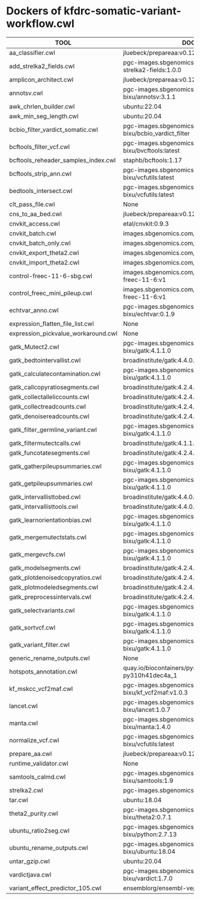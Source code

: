 # Dockers of kfdrc-somatic-variant-workflow.cwl

TOOL|DOCKER
-|-
aa_classifier.cwl|jluebeck/prepareaa:v0.1203.10
add_strelka2_fields.cwl|pgc-images.sbgenomics.com/d3b-bixu/add-strelka2-fields:1.0.0
amplicon_architect.cwl|jluebeck/prepareaa:v0.1203.10
annotsv.cwl|pgc-images.sbgenomics.com/d3b-bixu/annotsv:3.1.1
awk_chrlen_builder.cwl|ubuntu:22.04
awk_min_seg_length.cwl|ubuntu:20.04
bcbio_filter_vardict_somatic.cwl|pgc-images.sbgenomics.com/d3b-bixu/bcbio_vardict_filter
bcftools_filter_vcf.cwl|pgc-images.sbgenomics.com/d3b-bixu/bvcftools:latest
bcftools_reheader_samples_index.cwl|staphb/bcftools:1.17
bcftools_strip_ann.cwl|pgc-images.sbgenomics.com/d3b-bixu/vcfutils:latest
bedtools_intersect.cwl|pgc-images.sbgenomics.com/d3b-bixu/vcfutils:latest
clt_pass_file.cwl|None
cns_to_aa_bed.cwl|jluebeck/prepareaa:v0.1203.10
cnvkit_access.cwl|etal/cnvkit:0.9.3
cnvkit_batch.cwl|images.sbgenomics.com/milos_nikolic/cnvkit:0.9.3
cnvkit_batch_only.cwl|images.sbgenomics.com/milos_nikolic/cnvkit:0.9.3
cnvkit_export_theta2.cwl|images.sbgenomics.com/milos_nikolic/cnvkit:0.9.3
cnvkit_import_theta2.cwl|images.sbgenomics.com/milos_nikolic/cnvkit:0.9.3
control-freec-11-6-sbg.cwl|images.sbgenomics.com/vojislav_varjacic/control-freec-11-6:v1
control_freec_mini_pileup.cwl|images.sbgenomics.com/vojislav_varjacic/control-freec-11-6:v1
echtvar_anno.cwl|pgc-images.sbgenomics.com/d3b-bixu/echtvar:0.1.9
expression_flatten_file_list.cwl|None
expression_pickvalue_workaround.cwl|None
gatk_Mutect2.cwl|pgc-images.sbgenomics.com/d3b-bixu/gatk:4.1.1.0
gatk_bedtointervallist.cwl|broadinstitute/gatk:4.4.0.0
gatk_calculatecontamination.cwl|pgc-images.sbgenomics.com/d3b-bixu/gatk:4.1.1.0
gatk_callcopyratiosegments.cwl|broadinstitute/gatk:4.2.4.1
gatk_collectalleliccounts.cwl|broadinstitute/gatk:4.2.4.1
gatk_collectreadcounts.cwl|broadinstitute/gatk:4.2.4.1
gatk_denoisereadcounts.cwl|broadinstitute/gatk:4.2.4.1
gatk_filter_germline_variant.cwl|pgc-images.sbgenomics.com/d3b-bixu/gatk:4.1.1.0
gatk_filtermutectcalls.cwl|broadinstitute/gatk:4.1.1.0
gatk_funcotatesegments.cwl|broadinstitute/gatk:4.2.4.1
gatk_gatherpileupsummaries.cwl|pgc-images.sbgenomics.com/d3b-bixu/gatk:4.1.1.0
gatk_getpileupsummaries.cwl|pgc-images.sbgenomics.com/d3b-bixu/gatk:4.1.1.0
gatk_intervallisttobed.cwl|broadinstitute/gatk:4.4.0.0
gatk_intervallisttools.cwl|broadinstitute/gatk:4.4.0.0
gatk_learnorientationbias.cwl|pgc-images.sbgenomics.com/d3b-bixu/gatk:4.1.1.0
gatk_mergemutectstats.cwl|pgc-images.sbgenomics.com/d3b-bixu/gatk:4.1.1.0
gatk_mergevcfs.cwl|pgc-images.sbgenomics.com/d3b-bixu/gatk:4.1.1.0
gatk_modelsegments.cwl|broadinstitute/gatk:4.2.4.1
gatk_plotdenoisedcopyratios.cwl|broadinstitute/gatk:4.2.4.1
gatk_plotmodeledsegments.cwl|broadinstitute/gatk:4.2.4.1
gatk_preprocessintervals.cwl|broadinstitute/gatk:4.2.4.1
gatk_selectvariants.cwl|pgc-images.sbgenomics.com/d3b-bixu/gatk:4.1.1.0
gatk_sortvcf.cwl|pgc-images.sbgenomics.com/d3b-bixu/gatk:4.1.1.0
gatk_variant_filter.cwl|pgc-images.sbgenomics.com/d3b-bixu/gatk:4.1.1.0
generic_rename_outputs.cwl|None
hotspots_annotation.cwl|quay.io/biocontainers/pysam:0.21.0--py310h41dec4a_1
kf_mskcc_vcf2maf.cwl|pgc-images.sbgenomics.com/d3b-bixu/kf_vcf2maf:v1.0.3
lancet.cwl|pgc-images.sbgenomics.com/d3b-bixu/lancet:1.0.7
manta.cwl|pgc-images.sbgenomics.com/d3b-bixu/manta:1.4.0
normalize_vcf.cwl|pgc-images.sbgenomics.com/d3b-bixu/vcfutils:latest
prepare_aa.cwl|jluebeck/prepareaa:v0.1203.10
runtime_validator.cwl|None
samtools_calmd.cwl|pgc-images.sbgenomics.com/d3b-bixu/samtools:1.9
strelka2.cwl|pgc-images.sbgenomics.com/d3b-bixu/strelka
tar.cwl|ubuntu:18.04
theta2_purity.cwl|pgc-images.sbgenomics.com/d3b-bixu/theta2:0.7.1
ubuntu_ratio2seg.cwl|pgc-images.sbgenomics.com/d3b-bixu/python:2.7.13
ubuntu_rename_outputs.cwl|pgc-images.sbgenomics.com/d3b-bixu/ubuntu:18.04
untar_gzip.cwl|ubuntu:20.04
vardictjava.cwl|pgc-images.sbgenomics.com/d3b-bixu/vardict:1.7.0
variant_effect_predictor_105.cwl|ensemblorg/ensembl-vep:release_105.0
